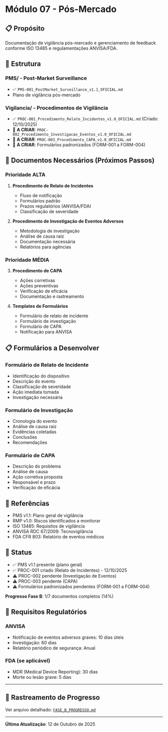 # Módulo 07 - Pós-Mercado

## 📋 Propósito

Documentação de vigilância pós-mercado e gerenciamento de feedback conforme ISO 13485 e regulamentações ANVISA/FDA.

## 📂 Estrutura

### PMS/ - Post-Market Surveillance
- ✅ `PMS-001_PostMarket_Surveillance_v1.1_OFICIAL.md`
- Plano de vigilância pós-mercado

### Vigilancia/ - Procedimentos de Vigilância
- ✅ `PROC-001_Procedimento_Relato_Incidentes_v1.0_OFICIAL.md` (Criado: 12/10/2025)
- 📝 **A CRIAR**: `PROC-002_Procedimento_Investigacao_Eventos_v1.0_OFICIAL.md`
- 📝 **A CRIAR**: `PROC-003_Procedimento_CAPA_v1.0_OFICIAL.md`
- 📝 **A CRIAR**: Formulários padronizados (FORM-001 a FORM-004)

## 🎯 Documentos Necessários (Próximos Passos)

### Prioridade ALTA
1. **Procedimento de Relato de Incidentes**
   - Fluxo de notificação
   - Formulários padrão
   - Prazos regulatórios (ANVISA/FDA)
   - Classificação de severidade

2. **Procedimento de Investigação de Eventos Adversos**
   - Metodologia de investigação
   - Análise de causa raiz
   - Documentação necessária
   - Relatórios para agências

### Prioridade MÉDIA
3. **Procedimento de CAPA**
   - Ações corretivas
   - Ações preventivas
   - Verificação de eficácia
   - Documentação e rastreamento

4. **Templates de Formulários**
   - Formulário de relato de incidente
   - Formulário de investigação
   - Formulário de CAPA
   - Notificação para ANVISA

## 📋 Formulários a Desenvolver

### Formulário de Relato de Incidente
- Identificação do dispositivo
- Descrição do evento
- Classificação de severidade
- Ação imediata tomada
- Investigação necessária

### Formulário de Investigação
- Cronologia do evento
- Análise de causa raiz
- Evidências coletadas
- Conclusões
- Recomendações

### Formulário de CAPA
- Descrição do problema
- Análise de causa
- Ação corretiva proposta
- Responsável e prazo
- Verificação de eficácia

## 🔗 Referências

- PMS v1.1: Plano geral de vigilância
- RMP v1.0: Riscos identificados a monitorar
- ISO 13485: Requisitos de vigilância
- ANVISA RDC 67/2009: Tecnovigilância
- FDA CFR 803: Relatório de eventos médicos

## 📝 Status

- ✅ PMS v1.1 presente (plano geral)
- ✅ PROC-001 criado (Relato de Incidentes) - 12/10/2025
- ⚠️ PROC-002 pendente (Investigação de Eventos)
- ⚠️ PROC-003 pendente (CAPA)
- ⚠️ Formulários padronizados pendentes (FORM-001 a FORM-004)

**Progresso Fase B**: 1/7 documentos completos (14%)

## 🚨 Requisitos Regulatórios

### ANVISA
- Notificação de eventos adversos graves: 10 dias úteis
- Investigação: 60 dias
- Relatório periódico de segurança: Anual

### FDA (se aplicável)
- MDR (Medical Device Reporting): 30 dias
- Morte ou lesão grave: 5 dias

---

## 📝 Rastreamento de Progresso

Ver arquivo detalhado: [`FASE_B_PROGRESSO.md`](./FASE_B_PROGRESSO.md)

---

**Última Atualização**: 12 de Outubro de 2025

